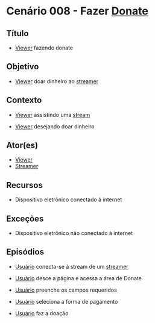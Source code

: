 # Cenário 008 - Fazer [Donate](Donate)

## Título
* [Viewer](Viewer) fazendo donate

## Objetivo
* [Viewer](Viewer) doar dinheiro ao [streamer](L%C3%A9xico-Streamer)


## Contexto
* [Viewer](Viewer) assistindo uma [stream](L%C3%A9xico-Streamer)

* [Viewer](Viewer) desejando doar dinheiro	

## Ator(es)
* [Viewer](Viewer)
* [Streamer](Streamer)


## Recursos
* Dispositivo eletrônico conectado à internet

## Exceções
* Dispositivo eletrônico não conectado à internet

## Episódios
* [Usuário](User) conecta-se à stream de um [streamer](L%C3%A9xico-Streamer)

* [Usuário](User) desce a página e acessa a área de Donate
* [Usuário](User) preenche os campos requeridos
* [Usuário](User) seleciona a forma de pagamento
* [Usuário](User) faz a doação
